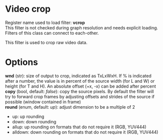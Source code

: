 <!-- automatically generated - do not edit, patch gpac/applications/gpac/gpac.c -->

# Video crop  
  
Register name used to load filter: __vcrop__  
This filter is not checked during graph resolution and needs explicit loading.  
Filters of this class can connect to each-other.  
  
This filter is used to crop raw video data.  
  

# Options    
  
<a id="wnd">__wnd__</a> (str): size of output to crop, indicated as TxLxWxH. If % is indicated after a number, the value is in percent of the source width (for L and W) or height (for T and H). An absolute offset (+x, -x) can be added after percent  
<a id="copy">__copy__</a> (bool, default: _false_): copy the source pixels. By default the filter will try to forward crop frames by adjusting offsets and strides of the source if possible (window contained in frame)  
<a id="round">__round__</a> (enum, default: _up_): adjust dimension to be a multiple of 2  

- up: up rounding  
- down: down rounding  
- allup: up rounding on formats that do not require it (RGB, YUV444)  
- alldown: down rounding on formats that do not require it (RGB, YUV444)  
  
  
